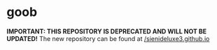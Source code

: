 # goob
**IMPORTANT: THIS REPOSITORY IS DEPRECATED AND WILL NOT BE UPDATED!**
The new repository can be found at [/sienideluxe3.github.io](https://github.com/SieniDeluxe3/sienideluxe3.github.io)
